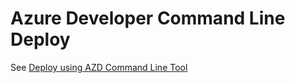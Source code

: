 # Azure Developer Command Line Deploy

See [Deploy using AZD Command Line Tool](/Docs/AzdDeploy.md)
